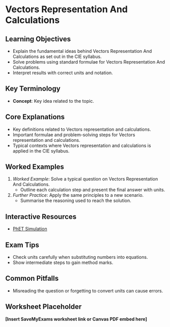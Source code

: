 # Vectors Representation And Calculations

## Learning Objectives
- Explain the fundamental ideas behind Vectors Representation And Calculations as set out in the CIE syllabus.
- Solve problems using standard formulae for Vectors Representation And Calculations.
- Interpret results with correct units and notation.

## Key Terminology
- **Concept**: Key idea related to the topic.

## Core Explanations
- Key definitions related to Vectors representation and calculations.
- Important formulae and problem-solving steps for Vectors representation and calculations.
- Typical contexts where Vectors representation and calculations is applied in the CIE syllabus.

## Worked Examples
1. *Worked Example*: Solve a typical question on Vectors Representation And Calculations.
   - Outline each calculation step and present the final answer with units.
2. *Further Practice*: Apply the same principles to a new scenario.
   - Summarise the reasoning used to reach the solution.

## Interactive Resources
- [PhET Simulation](https://phet.colorado.edu/)

## Exam Tips
- Check units carefully when substituting numbers into equations.
- Show intermediate steps to gain method marks.

## Common Pitfalls
- Misreading the question or forgetting to convert units can cause errors.

## Worksheet Placeholder
**[Insert SaveMyExams worksheet link or Canvas PDF embed here]**
